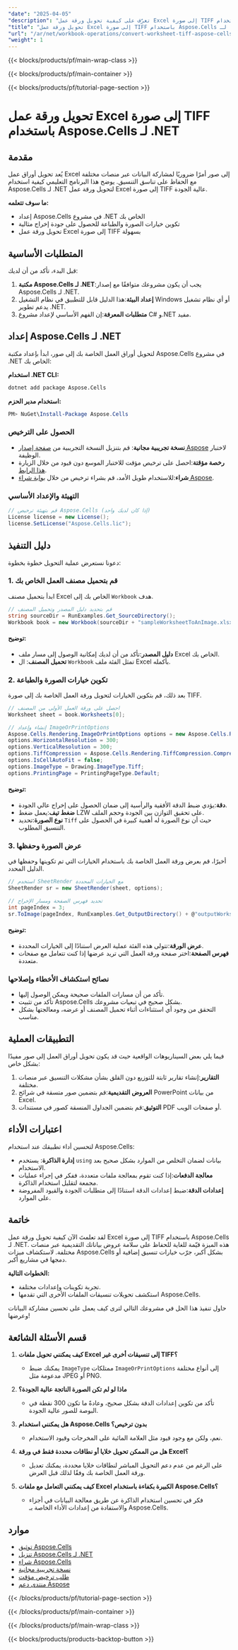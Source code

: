 ```yaml
---
"date": "2025-04-05"
"description": "تعرّف على كيفية تحويل ورقة عمل Excel إلى صورة TIFF عالية الجودة باستخدام Aspose.Cells لـ .NET. يغطي هذا الدليل خطوة بخطوة عملية الإعداد والتكوين والعرض."
"title": "تحويل ورقة عمل Excel إلى صورة TIFF باستخدام Aspose.Cells لـ .NET"
"url": "/ar/net/workbook-operations/convert-worksheet-tiff-aspose-cells-net/"
"weight": 1
---
```


{{< blocks/products/pf/main-wrap-class >}}

{{< blocks/products/pf/main-container >}}

{{< blocks/products/pf/tutorial-page-section >}}


# تحويل ورقة عمل Excel إلى صورة TIFF باستخدام Aspose.Cells لـ .NET
## مقدمة
يُعد تحويل أوراق عمل Excel إلى صور أمرًا ضروريًا لمشاركة البيانات عبر منصات مختلفة مع الحفاظ على تناسق التنسيق. يوضح هذا البرنامج التعليمي كيفية استخدام Aspose.Cells لـ .NET لتحويل ورقة عمل Excel إلى صورة TIFF عالية الجودة.

**ما سوف تتعلمه:**
- إعداد Aspose.Cells في مشروع .NET الخاص بك
- تكوين خيارات الصورة والطباعة للحصول على جودة إخراج مثالية
- تحويل ورقة عمل Excel إلى صورة TIFF بسهولة

## المتطلبات الأساسية
قبل البدء، تأكد من أن لديك:
1. **مكتبة Aspose.Cells لـ .NET**:يجب أن يكون مشروعك متوافقًا مع إصدار Aspose.Cells لـ .NET.
2. **إعداد البيئة**:هذا الدليل قابل للتطبيق في نظام التشغيل Windows أو أي نظام تشغيل يدعم تطوير .NET.
3. **متطلبات المعرفة**:إن الفهم الأساسي لإعداد مشروع C# و.NET مفيد.

## إعداد Aspose.Cells لـ .NET
لتحويل أوراق العمل الخاصة بك إلى صور، ابدأ بإعداد مكتبة Aspose.Cells في مشروع .NET الخاص بك:

**استخدام .NET CLI:**
```bash
dotnet add package Aspose.Cells
```

**استخدام مدير الحزم:**
```powershell
PM> NuGet\Install-Package Aspose.Cells
```

### الحصول على الترخيص
- **نسخة تجريبية مجانية**: قم بتنزيل النسخة التجريبية من [صفحة إصدار Aspose](https://releases.aspose.com/cells/net/) لاختبار الوظيفة.
- **رخصة مؤقتة**:احصل على ترخيص مؤقت للاختبار الموسع دون قيود من خلال الزيارة [هذا الرابط](https://purchase.aspose.com/temporary-license/).
- **شراء**:للاستخدام طويل الأمد، قم بشراء ترخيص من خلال [بوابة شراء Aspose](https://purchase.aspose.com/buy).

### التهيئة والإعداد الأساسي
```csharp
// قم بتهيئة ترخيص Aspose.Cells (إذا كان لديك واحد)
License license = new License();
license.SetLicense("Aspose.Cells.lic");
```
## دليل التنفيذ
دعونا نستعرض عملية التحويل خطوة بخطوة:

### 1. قم بتحميل مصنف العمل الخاص بك
ابدأ بتحميل مصنف Excel الخاص بك إلى `Workbook` هدف.
```csharp
// قم بتحديد دليل المصدر وتحميل المصنف
string sourceDir = RunExamples.Get_SourceDirectory();
Workbook book = new Workbook(sourceDir + "sampleWorksheetToAnImage.xlsx");
```
#### توضيح:
- **دليل المصدر**:تأكد من أن لديك إمكانية الوصول إلى مسار ملف Excel الخاص بك.
- **تحميل المصنف**: ال `Workbook` تمثل الفئة ملف Excel بأكمله.

### 2. تكوين خيارات الصورة والطباعة
بعد ذلك، قم بتكوين الخيارات لتحويل ورقة العمل الخاصة بك إلى صورة TIFF.
```csharp
// احصل على ورقة العمل الأولى من المصنف
Worksheet sheet = book.Worksheets[0];

// إنشاء وإعداد ImageOrPrintOptions
Aspose.Cells.Rendering.ImageOrPrintOptions options = new Aspose.Cells.Rendering.ImageOrPrintOptions();
options.HorizontalResolution = 300;
options.VerticalResolution = 300;
options.TiffCompression = Aspose.Cells.Rendering.TiffCompression.CompressionLZW;
options.IsCellAutoFit = false;
options.ImageType = Drawing.ImageType.Tiff;
options.PrintingPage = PrintingPageType.Default;
```
#### توضيح:
- **دقة**:يؤدي ضبط الدقة الأفقية والرأسية إلى ضمان الحصول على إخراج عالي الجودة.
- **ضغط تيف**:يعمل ضغط LZW على تحقيق التوازن بين الجودة وحجم الملف.
- **نوع الصورة**:تحديد `Tiff` حيث أن نوع الصورة له أهمية كبيرة في الحصول على التنسيق المطلوب.

### 3. عرض الصورة وحفظها
أخيرًا، قم بعرض ورقة العمل الخاصة بك باستخدام الخيارات التي تم تكوينها وحفظها في الدليل المحدد.
```csharp
// استخدم SheetRender مع الخيارات المحددة
SheetRender sr = new SheetRender(sheet, options);

// تحديد فهرس الصفحة ومسار الإخراج
int pageIndex = 3;
sr.ToImage(pageIndex, RunExamples.Get_OutputDirectory() + @"outputWorksheetToAnImage_" + (pageIndex + 1) + ".tiff");
```
#### توضيح:
- **عرض الورقة**:تتولى هذه الفئة عملية العرض استنادًا إلى الخيارات المحددة.
- **فهرس الصفحة**:اختر صفحة ورقة العمل التي تريد عرضها إذا كنت تتعامل مع صفحات متعددة.

### نصائح استكشاف الأخطاء وإصلاحها
- تأكد من أن مسارات الملفات صحيحة ويمكن الوصول إليها.
- تأكد من تثبيت Aspose.Cells بشكل صحيح في تبعيات مشروعك.
- التحقق من وجود أي استثناءات أثناء تحميل المصنف أو عرضه، ومعالجتها بشكل مناسب.

## التطبيقات العملية
فيما يلي بعض السيناريوهات الواقعية حيث قد يكون تحويل أوراق العمل إلى صور مفيدًا بشكل خاص:
1. **التقارير**:إنشاء تقارير ثابتة للتوزيع دون القلق بشأن مشكلات التنسيق عبر منصات مختلفة.
2. **العروض التقديمية**:قم بتضمين صور متسقة في شرائح PowerPoint من بيانات Excel.
3. **التوثيق**:قم بتضمين الجداول المنسقة كصور في مستندات PDF أو صفحات الويب.

## اعتبارات الأداء
لتحسين أداء تطبيقك عند استخدام Aspose.Cells:
- **إدارة الذاكرة**: يستخدم `using` بيانات لضمان التخلص من الموارد بشكل صحيح بعد الاستخدام.
- **معالجة الدفعات**:إذا كنت تقوم بمعالجة ملفات متعددة، ففكر في إجراء عمليات مجمعة لتقليل استخدام الذاكرة.
- **إعدادات الدقة**:ضبط إعدادات الدقة استنادًا إلى متطلبات الجودة والقيود المفروضة على الموارد.

## خاتمة
لقد تعلمتَ الآن كيفية تحويل ورقة عمل Excel إلى صورة TIFF باستخدام Aspose.Cells لـ .NET. هذه الميزة قيّمة للغاية للحفاظ على سلامة عروض بياناتك التقديمية عبر منصات مختلفة. لاستكشاف ميزات Aspose.Cells بشكل أكبر، جرّب خيارات تنسيق إضافية أو دمجها في مشاريع أكبر.

**الخطوات التالية:**
- تجربة تكوينات وإعدادات مختلفة.
- استكشف تحويلات تنسيقات الملفات الأخرى التي تقدمها Aspose.Cells.

حاول تنفيذ هذا الحل في مشروعك التالي لترى كيف يعمل على تحسين مشاركة البيانات وعرضها!
## قسم الأسئلة الشائعة
1. **كيف يمكنني تحويل ملفات Excel إلى تنسيقات أخرى غير TIFF؟**
   - يمكنك ضبط `ImageType` ممتلكات `ImageOrPrintOptions` إلى أنواع مختلفة مدعومة مثل JPEG أو PNG.

2. **ماذا لو لم تكن الصورة الناتجة عالية الجودة؟**
   - تأكد من تكوين إعدادات الدقة بشكل صحيح، وعادةً ما تكون 300 نقطة في البوصة للصور عالية الجودة.

3. **هل يمكنني استخدام Aspose.Cells بدون ترخيص؟**
   - نعم، ولكن مع وجود قيود مثل العلامة المائية على المخرجات وقيود الاستخدام.

4. **هل من الممكن تحويل خلايا أو نطاقات محددة فقط في ورقة Excel؟**
   - على الرغم من عدم دعم التحويل المباشر لنطاقات خلايا محددة، يمكنك تعديل ورقة العمل الخاصة بك وفقًا لذلك قبل العرض.

5. **كيف يمكنني التعامل مع ملفات Excel الكبيرة بكفاءة باستخدام Aspose.Cells؟**
   - فكر في تحسين استخدام الذاكرة عن طريق معالجة البيانات في أجزاء والاستفادة من إعدادات الأداء الخاصة بـ Aspose.Cells.
## موارد
- [توثيق Aspose.Cells](https://reference.aspose.com/cells/net/)
- [تنزيل Aspose.Cells لـ .NET](https://releases.aspose.com/cells/net/)
- [شراء Aspose.Cells](https://purchase.aspose.com/buy)
- [نسخة تجريبية مجانية](https://releases.aspose.com/cells/net/)
- [طلب ترخيص مؤقت](https://purchase.aspose.com/temporary-license/)
- [منتدى دعم Aspose](https://forum.aspose.com/c/cells/9)

{{< /blocks/products/pf/tutorial-page-section >}}

{{< /blocks/products/pf/main-container >}}

{{< /blocks/products/pf/main-wrap-class >}}

{{< blocks/products/products-backtop-button >}}